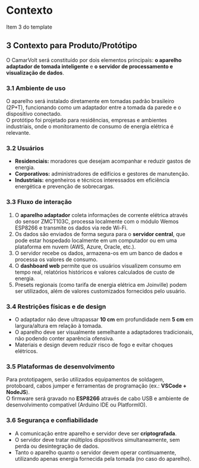 # Contexto
Item 3 do template 

## 3 Contexto para Produto/Protótipo

O CamarVolt será constituído por dois elementos principais: **o aparelho adaptador de tomada inteligente** e **o servidor de processamento e visualização de dados**.  

### 3.1 Ambiente de uso
O aparelho será instalado diretamente em tomadas padrão brasileiro (2P+T), funcionando como um adaptador entre a tomada da parede e o dispositivo conectado.  
O protótipo foi projetado para residências, empresas e ambientes industriais, onde o monitoramento de consumo de energia elétrica é relevante.  

### 3.2 Usuários
- **Residenciais:** moradores que desejam acompanhar e reduzir gastos de energia.  
- **Corporativos:** administradores de edifícios e gestores de manutenção.  
- **Industriais:** engenheiros e técnicos interessados em eficiência energética e prevenção de sobrecargas.  

### 3.3 Fluxo de interação
1. O **aparelho adaptador** coleta informações de corrente elétrica através do sensor ZMCT103C, processa localmente com o módulo Wemos ESP8266 e transmite os dados via rede Wi-Fi.  
2. Os dados são enviados de forma segura para o **servidor central**, que pode estar hospedado localmente em um computador ou em uma plataforma em nuvem (AWS, Azure, Oracle, etc.).  
3. O servidor recebe os dados, armazena-os em um banco de dados e processa os valores de consumo.  
4. O **dashboard web** permite que os usuários visualizem consumo em tempo real, relatórios históricos e valores calculados de custo de energia.  
5. Presets regionais (como tarifa de energia elétrica em Joinville) podem ser utilizados, além de valores customizados fornecidos pelo usuário.  

### 3.4 Restrições físicas e de design
- O adaptador não deve ultrapassar **10 cm** em profundidade nem **5 cm** em largura/altura em relação à tomada.  
- O aparelho deve ser visualmente semelhante a adaptadores tradicionais, não podendo conter aparência ofensiva.  
- Materiais e design devem reduzir risco de fogo e evitar choques elétricos.  

### 3.5 Plataformas de desenvolvimento
Para prototipagem, serão utilizados equipamentos de soldagem, protoboard, cabos jumper e ferramentas de programação (ex.: **VSCode + NodeJS**).  
O firmware será gravado no **ESP8266** através de cabo USB e ambiente de desenvolvimento compatível (Arduino IDE ou PlatformIO).  

### 3.6 Segurança e confiabilidade
- A comunicação entre aparelho e servidor deve ser **criptografada**.  
- O servidor deve tratar múltiplos dispositivos simultaneamente, sem perda ou desintegração de dados.  
- Tanto o aparelho quanto o servidor devem operar continuamente, utilizando apenas energia fornecida pela tomada (no caso do aparelho).  
